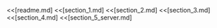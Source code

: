 <<[readme.md]
<<[section_1.md]
<<[section_2.md]
<<[section_3.md]
<<[section_4.md]
<<[section_5_server.md]